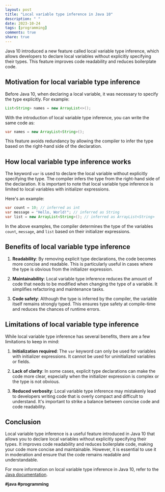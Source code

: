 ```yaml
---
layout: post
title: "Local variable type inference in Java 10"
description: " "
date: 2023-10-24
tags: [programming]
comments: true
share: true
---
```


Java 10 introduced a new feature called local variable type inference, which allows developers to declare local variables without explicitly specifying their types. This feature improves code readability and reduces boilerplate code. 

## Motivation for local variable type inference

Before Java 10, when declaring a local variable, it was necessary to specify the type explicitly. For example:

```java
List<String> names = new ArrayList<>();
```

With the introduction of local variable type inference, you can write the same code as:

```java
var names = new ArrayList<String>();
```

This feature avoids redundancy by allowing the compiler to infer the type based on the right-hand side of the declaration.

## How local variable type inference works

The keyword `var` is used to declare the local variable without explicitly specifying the type. The compiler infers the type from the right-hand side of the declaration. It is important to note that local variable type inference is limited to local variables with initializer expressions.

Here's an example:

```java
var count = 10; // inferred as int
var message = "Hello, World!"; // inferred as String
var list = new ArrayList<String>(); // inferred as ArrayList<String>
```

In the above examples, the compiler determines the type of the variables `count`, `message`, and `list` based on their initializer expressions.

## Benefits of local variable type inference

1. **Readability**: By removing explicit type declarations, the code becomes more concise and readable. This is particularly useful in cases where the type is obvious from the initializer expression.

2. **Maintainability**: Local variable type inference reduces the amount of code that needs to be modified when changing the type of a variable. It simplifies refactoring and maintenance tasks.

3. **Code safety**: Although the type is inferred by the compiler, the variable itself remains strongly typed. This ensures type safety at compile-time and reduces the chances of runtime errors.

## Limitations of local variable type inference

While local variable type inference has several benefits, there are a few limitations to keep in mind:

1. **Initialization required**: The `var` keyword can only be used for variables with initializer expressions. It cannot be used for uninitialized variables or fields.

2. **Lack of clarity**: In some cases, explicit type declarations can make the code more clear, especially when the initializer expression is complex or the type is not obvious.

3. **Reduced verbosity**: Local variable type inference may mistakenly lead to developers writing code that is overly compact and difficult to understand. It's important to strike a balance between concise code and code readability.

## Conclusion

Local variable type inference is a useful feature introduced in Java 10 that allows you to declare local variables without explicitly specifying their types. It improves code readability and reduces boilerplate code, making your code more concise and maintainable. However, it is essential to use it in moderation and ensure that the code remains readable and understandable.

For more information on local variable type inference in Java 10, refer to the [Java documentation](https://docs.oracle.com/en/java/javase/10/language/local-variable-type-inference.html).

**#java #programming**